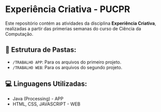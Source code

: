 # Experiência Criativa - PUCPR
Este repositório contém as atividades da disciplina **Experiência Criativa**, realizadas a partir das primerias semanas do curso de Ciência da Computação.

## 📁 Estrutura de Pastas:
- `/TRABALHO APP`: Para os arquivos do primeiro projeto.
- `/TRABALHO WEB`: Para os arquivos do segundo projeto.

## 💻 Linguagens Utilizadas:
- Java (Processing) - APP
- HTML, CSS, JAVASCRIPT - WEB
